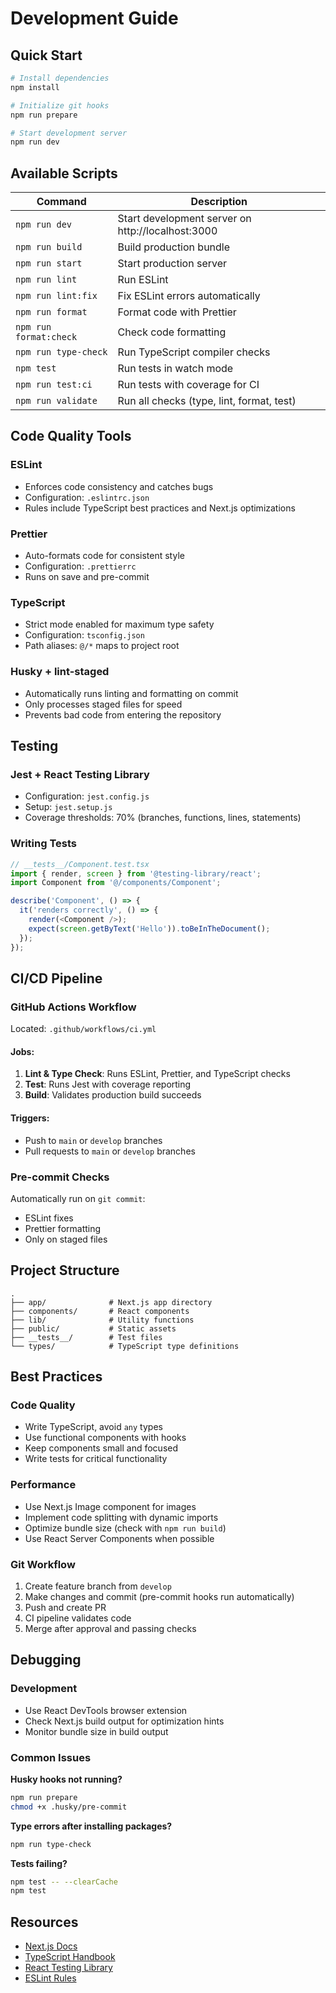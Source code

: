 # Development Guide

## Quick Start

```bash
# Install dependencies
npm install

# Initialize git hooks
npm run prepare

# Start development server
npm run dev
```

## Available Scripts

| Command | Description |
|---------|-------------|
| `npm run dev` | Start development server on http://localhost:3000 |
| `npm run build` | Build production bundle |
| `npm run start` | Start production server |
| `npm run lint` | Run ESLint |
| `npm run lint:fix` | Fix ESLint errors automatically |
| `npm run format` | Format code with Prettier |
| `npm run format:check` | Check code formatting |
| `npm run type-check` | Run TypeScript compiler checks |
| `npm test` | Run tests in watch mode |
| `npm run test:ci` | Run tests with coverage for CI |
| `npm run validate` | Run all checks (type, lint, format, test) |

## Code Quality Tools

### ESLint
- Enforces code consistency and catches bugs
- Configuration: `.eslintrc.json`
- Rules include TypeScript best practices and Next.js optimizations

### Prettier
- Auto-formats code for consistent style
- Configuration: `.prettierrc`
- Runs on save and pre-commit

### TypeScript
- Strict mode enabled for maximum type safety
- Configuration: `tsconfig.json`
- Path aliases: `@/*` maps to project root

### Husky + lint-staged
- Automatically runs linting and formatting on commit
- Only processes staged files for speed
- Prevents bad code from entering the repository

## Testing

### Jest + React Testing Library
- Configuration: `jest.config.js`
- Setup: `jest.setup.js`
- Coverage thresholds: 70% (branches, functions, lines, statements)

### Writing Tests
```typescript
// __tests__/Component.test.tsx
import { render, screen } from '@testing-library/react';
import Component from '@/components/Component';

describe('Component', () => {
  it('renders correctly', () => {
    render(<Component />);
    expect(screen.getByText('Hello')).toBeInTheDocument();
  });
});
```

## CI/CD Pipeline

### GitHub Actions Workflow
Located: `.github/workflows/ci.yml`

#### Jobs:
1. **Lint & Type Check**: Runs ESLint, Prettier, and TypeScript checks
2. **Test**: Runs Jest with coverage reporting
3. **Build**: Validates production build succeeds

#### Triggers:
- Push to `main` or `develop` branches
- Pull requests to `main` or `develop` branches

### Pre-commit Checks
Automatically run on `git commit`:
- ESLint fixes
- Prettier formatting
- Only on staged files

## Project Structure

```
.
├── app/              # Next.js app directory
├── components/       # React components
├── lib/              # Utility functions
├── public/           # Static assets
├── __tests__/        # Test files
└── types/            # TypeScript type definitions
```

## Best Practices

### Code Quality
- Write TypeScript, avoid `any` types
- Use functional components with hooks
- Keep components small and focused
- Write tests for critical functionality

### Performance
- Use Next.js Image component for images
- Implement code splitting with dynamic imports
- Optimize bundle size (check with `npm run build`)
- Use React Server Components when possible

### Git Workflow
1. Create feature branch from `develop`
2. Make changes and commit (pre-commit hooks run automatically)
3. Push and create PR
4. CI pipeline validates code
5. Merge after approval and passing checks

## Debugging

### Development
- Use React DevTools browser extension
- Check Next.js build output for optimization hints
- Monitor bundle size in build output

### Common Issues

**Husky hooks not running?**
```bash
npm run prepare
chmod +x .husky/pre-commit
```

**Type errors after installing packages?**
```bash
npm run type-check
```

**Tests failing?**
```bash
npm test -- --clearCache
npm test
```

## Resources

- [Next.js Docs](https://nextjs.org/docs)
- [TypeScript Handbook](https://www.typescriptlang.org/docs/)
- [React Testing Library](https://testing-library.com/react)
- [ESLint Rules](https://eslint.org/docs/rules/)
